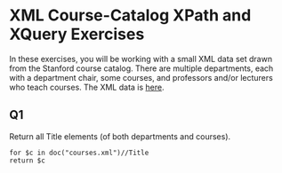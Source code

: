 # XML Course-Catalog XPath and XQuery Exercises

In these exercises, you will be working with a small XML data set drawn from the Stanford course catalog. There are multiple departments, each with a department chair, some courses, and professors and/or lecturers who teach courses. The XML data is [here](https://prod-c2g.s3.amazonaws.com/db/Winter2013/files/courses-noID.xml).

## Q1

Return all Title elements (of both departments and courses).

```xquery
for $c in doc("courses.xml")//Title
return $c
```
